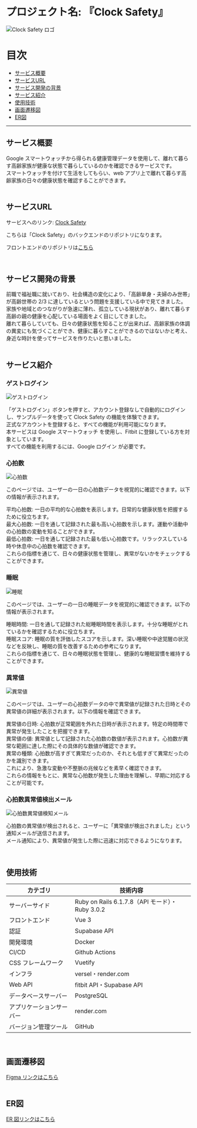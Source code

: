 # プロジェクト名: 『Clock Safety』

![Clock Safety ロゴ](https://github.com/user-attachments/assets/bbc15af6-f210-4ce8-ad6b-08fa6ddd1fb5)

# 目次

- [サービス概要](#サービス概要)
- [サービスURL](#サービスurl)
- [サービス開発の背景](#サービス開発の背景)
- [サービス紹介](#サービス紹介)
- [使用技術](#使用技術)
- [画面遷移図](#画面遷移図)
- [ER図](#er図)

---

## サービス概要

Google スマートウォッチから得られる健康管理データを使用して、離れて暮らす高齢家族が健康な状態で暮らしているのかを確認できるサービスです。  
スマートウォッチを付けて生活をしてもらい、web アプリ上で離れて暮らす高齢家族の日々の健康状態を確認することができます。  
<br>

## サービスURL
サービスへのリンク: [Clock Safety](https://www.clock-safety.com/)

こちらは「Clock Safety」のバックエンドのリポジトリになります。

フロントエンドのリポジトリは[こちら](https://github.com/yuki0877/Clock-Safety-Front)

<br>

## サービス開発の背景

前職で福祉職に就いており、社会構造の変化により、「高齢単身・夫婦のみ世帯」が高齢世帯の 2/3 に達しているという問題を支援している中で見てきました。家族や地域とのつながりが急速に薄れ、孤立している現状があり、離れて暮らす高齢の親の健康を心配している場面をよく目にしてきました。  
離れて暮らしていても、日々の健康状態を知ることが出来れば、高齢家族の体調の異変にも気づくことができ、健康に暮らすことができるのではないかと考え、身近な時計を使ってサービスを作りたいと思いました。  
<br>

## サービス紹介

### ゲストログイン

![ゲストログイン](https://github.com/user-attachments/assets/111c9ca0-5b83-4e0d-8801-df3fbcd6499f)

「ゲストログイン」ボタンを押すと、アカウント登録なしで自動的にログインし、サンプルデータを使って Clock Safety の機能を体験できます。  
正式なアカウントを登録すると、すべての機能が利用可能になります。  
本サービスは Google スマートウォッチ を使用し、Fitbit に登録している方を対象としています。  
すべての機能を利用するには、Google ログイン が必要です。

### 心拍数

![心拍数](https://github.com/user-attachments/assets/45a139cb-bad8-4db5-9782-8d6938ea91eb)

このページでは、ユーザーの一日の心拍数データを視覚的に確認できます。以下の情報が表示されます。

平均心拍数: 一日の平均的な心拍数を表示します。日常的な健康状態を把握するために役立ちます。  
最大心拍数: 一日を通して記録された最も高い心拍数を示します。運動や活動中の心拍数の変動を知ることができます。  
最低心拍数: 一日を通して記録された最も低い心拍数です。リラックスしている時や休息中の心拍数を確認できます。  
これらの指標を通じて、日々の健康状態を管理し、異常がないかをチェックすることができます。

### 睡眠

![睡眠](https://github.com/user-attachments/assets/d0d8854a-1cb7-4918-921a-20dab1c2df54)

このページでは、ユーザーの一日の睡眠データを視覚的に確認できます。以下の情報が表示されます。

睡眠時間: 一日を通して記録された総睡眠時間を表示します。十分な睡眠がとれているかを確認するために役立ちます。  
睡眠スコア: 睡眠の質を評価したスコアを示します。深い睡眠や中途覚醒の状況などを反映し、睡眠の質を改善するための参考になります。  
これらの指標を通じて、日々の睡眠状態を管理し、健康的な睡眠習慣を維持することができます。

### 異常値

![異常値](https://github.com/user-attachments/assets/cd26fbf7-f3c1-4eff-8cf3-db31adf27a05)

このページでは、ユーザーの心拍数データの中で異常値が記録された日時とその異常値の詳細が表示されます。以下の情報を確認できます。

異常値の日時: 心拍数が正常範囲を外れた日時が表示されます。特定の時間帯で異常が発生したことを把握できます。  
異常値の値: 異常値として記録された心拍数の数値が表示されます。心拍数が異常な範囲に達した際にその具体的な数値が確認できます。  
異常の種類: 心拍数が高すぎて異常だったのか、それとも低すぎて異常だったのかを識別できます。  
これにより、急激な変動や不整脈の兆候などを素早く確認できます。  
これらの情報をもとに、異常な心拍数が発生した理由を理解し、早期に対応することが可能です。

### 心拍数異常値検出メール

![心拍数異常値検知メール](https://github.com/user-attachments/assets/30aa1351-a2bb-40af-9c46-9955d906a1cd)

心拍数の異常値が検出されると、ユーザーに「異常値が検出されました」という通知メールが送信されます。  
メール通知により、異常値が発生した際に迅速に対応できるようになります。

<br>

## 使用技術

| カテゴリ                 | 技術内容                                        |
| ------------------------ | ----------------------------------------------- |
| サーバーサイド           | Ruby on Rails 6.1.7.8（API モード）・Ruby 3.0.2 |
| フロントエンド           | Vue 3                                           |
| 認証                     | Supabase API                                    |
| 開発環境                 | Docker                                          |
| CI/CD                    | Github Actions                                  |
| CSS フレームワーク       | Vuetify                                         |
| インフラ                 | versel・render.com                              |
| Web API                  | fitbit API・Supabase API                        |
| データベースサーバー     | PostgreSQL                                      |
| アプリケーションサーバー | render.com                                      |
| バージョン管理ツール     | GitHub                                          |

<br>

## 画面遷移図

[Figma リンクはこちら](https://www.figma.com/design/UMn6QEW28fiYXKHVa8SbMi/Untitled?node-id=0-1&t=PYdP1WfHSxMrE3SF-0)  
<br>

## ER図

[ER 図リンクはこちら](https://drive.google.com/file/d/1F67qDpe38e0mCpme2DoIlTHbOx2tGzr0/view?usp=sharing)
